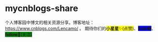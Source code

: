 # mycnblogs-share
个人博客园中博文的相关资源分享。博客地址：https://www.cnblogs.com/Lencamo/ 。
期待你们的<span style="background-color:yellow"><b>小星星</b>✨(点赞)</span>、<span style="background-color:blue"><b>fork😂</b></span>、<span style="background-color:green"><b>follow</b>💋(关注)</span>
